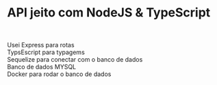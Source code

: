 <h1>API jeito com NodeJS & TypeScript</h1><br/>

Usei Express para rotas<br/>
TypsEscript para typagems<br/>
Sequelize para conectar com o banco de dados<br/>
Banco de dados MYSQL<br/>
Docker para rodar o banco de dados
